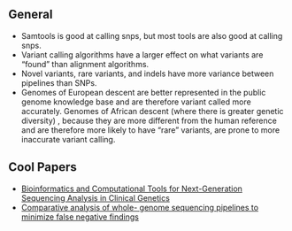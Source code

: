 ## General

- Samtools is good at calling snps, but most tools are also good at calling snps.
- Variant calling algorithms have a larger effect on what variants are “found” than alignment algorithms.
- Novel variants, rare variants, and indels have more variance between pipelines than SNPs.
- Genomes of European descent are better represented in the public genome knowledge base and are therefore variant called more accurately. Genomes of African descent (where there is greater genetic diversity) , because they are more different from the human reference and are therefore more likely to have “rare” variants, are prone to more inaccurate variant calling.

## Cool Papers

- [Bioinformatics and Computational Tools for Next-Generation Sequencing Analysis in Clinical Genetics](https://www.mdpi.com/2077-0383/9/1/132)
- [Comparative analysis of whole-
genome sequencing pipelines to
minimize false negative findings](https://www.nature.com/articles/s41598-019-39108-2)
